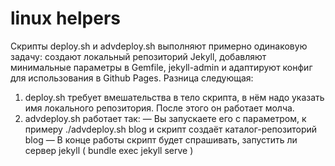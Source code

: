 # linux helpers
Скрипты deploy.sh и advdeploy.sh выполняют примерно одинаковую задачу: создают локальный репозиторий Jekyll, добавляют минимальные параметры в Gemfile, jekyll-admin и адаптируют конфиг для использования в Github Pages.
Разница следующая:
1. deploy.sh требует вмешательства в тело скрипта, в нём надо указать имя локального репозитория. После этого он работает молча.
2. advdeploy.sh работает так:
   — Вы запускаете его с параметром, к примеру ./advdeploy.sh blog и скрипт создаёт каталог-репозиторий blog
   — В конце работы скрипт будет спрашивать, запустить ли сервер jekyll ( bundle exec jekyll serve )

